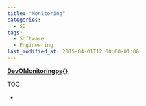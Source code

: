 ```yaml
---
title: "Monitoring"
categories:
  - SD
tags:
  - Software
  - Engineering
last_modified_at: 2015-04-01T12:00:00-01:00
---
```


**[DevOMonitoringps](){}**, 

TOC

- []()


## 
